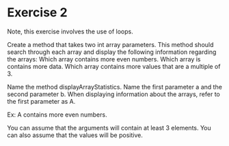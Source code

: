 # Exercise 2

Note, this exercise involves the use of loops.

Create a method that takes two int array parameters. This method should search through each array and display the following information regarding the arrays:
Which array contains more even numbers.
Which array is contains more data.
Which array contains more values that are a multiple of 3.

Name the method displayArrayStatistics. Name the first parameter a and the second parameter b. When displaying information about the arrays, refer to the first parameter as A.

Ex:
A contains more even numbers.

You can assume that the arguments will contain at least 3 elements. You can also assume that the values will be positive.